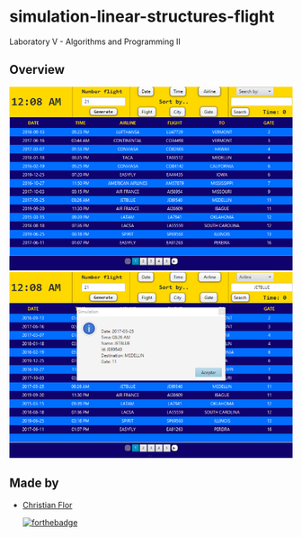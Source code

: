 # simulation-linear-structures-flight
Laboratory V - Algorithms and Programming II
## Overview
  ![Overview](overview/MainView1.PNG?raw=true) 
  ![Overview](overview/MainView2.PNG?raw=true) 
  
  ## Made by
+ [Christian Flor](https://github.com/ChristianFlor "Christian Flor")
  
  [![forthebadge](https://forthebadge.com/images/badges/made-with-java.svg)](https://forthebadge.com)
